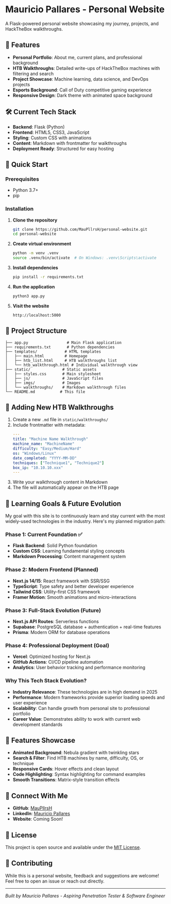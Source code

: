 # Mauricio Pallares - Personal Website

A Flask-powered personal website showcasing my journey, projects, and HackTheBox walkthroughs.

## 🌟 Features

- **Personal Portfolio**: About me, current plans, and professional background
- **HTB Walkthroughs**: Detailed write-ups of HackTheBox machines with filtering and search
- **Project Showcase**: Machine learning, data science, and DevOps projects
- **Esports Background**: Call of Duty competitive gaming experience
- **Responsive Design**: Dark theme with animated space background

## 🛠️ Current Tech Stack

- **Backend**: Flask (Python)
- **Frontend**: HTML5, CSS3, JavaScript
- **Styling**: Custom CSS with animations
- **Content**: Markdown with frontmatter for walkthroughs
- **Deployment Ready**: Structured for easy hosting

## 🚀 Quick Start

### Prerequisites
- Python 3.7+
- pip

### Installation

1. **Clone the repository**
   ```bash
   git clone https://github.com/MauPllrsH/personal-website.git
   cd personal-website
   ```

2. **Create virtual environment**
   ```bash
   python -m venv .venv
   source .venv/bin/activate  # On Windows: .venv\Scripts\activate
   ```

3. **Install dependencies**
   ```bash
   pip install -r requirements.txt
   ```

4. **Run the application**
   ```bash
   python3 app.py
   ```

5. **Visit the website**
   ```
   http://localhost:5000
   ```

## 📁 Project Structure

```
├── app.py                 # Main Flask application
├── requirements.txt       # Python dependencies
├── templates/            # HTML templates
│   ├── main.html         # Homepage
│   ├── htb_list.html     # HTB walkthroughs list
│   └── htb_walkthrough.html # Individual walkthrough view
├── static/              # Static assets
│   ├── styles.css       # Main stylesheet
│   ├── js/              # JavaScript files
│   ├── imgs/            # Images
│   └── walkthroughs/    # Markdown walkthrough files
└── README.md           # This file
```

## 📝 Adding New HTB Walkthroughs

1. Create a new `.md` file in `static/walkthroughs/`
2. Include frontmatter with metadata:
   ```yaml
   ---
   title: "Machine Name Walkthrough"
   machine_name: "MachineName"
   difficulty: "Easy/Medium/Hard"
   os: "Windows/Linux"
   date_completed: "YYYY-MM-DD"
   techniques: ["Technique1", "Technique2"]
   box_ip: "10.10.10.xxx"
   ---
   ```
3. Write your walkthrough content in Markdown
4. The file will automatically appear on the HTB page

## 🎯 Learning Goals & Future Evolution

My goal with this site is to continuously learn and stay current with the most widely-used technologies in the industry. Here's my planned migration path:

### Phase 1: Current Foundation ✅
- **Flask Backend**: Solid Python foundation
- **Custom CSS**: Learning fundamental styling concepts
- **Markdown Processing**: Content management system

### Phase 2: Modern Frontend (Planned)
- **Next.js 14/15**: React framework with SSR/SSG
- **TypeScript**: Type safety and better developer experience
- **Tailwind CSS**: Utility-first CSS framework
- **Framer Motion**: Smooth animations and micro-interactions

### Phase 3: Full-Stack Evolution (Future)
- **Next.js API Routes**: Serverless functions
- **Supabase**: PostgreSQL database + authentication + real-time features
- **Prisma**: Modern ORM for database operations

### Phase 4: Professional Deployment (Goal)
- **Vercel**: Optimized hosting for Next.js
- **GitHub Actions**: CI/CD pipeline automation
- **Analytics**: User behavior tracking and performance monitoring

### Why This Tech Stack Evolution?
- **Industry Relevance**: These technologies are in high demand in 2025
- **Performance**: Modern frameworks provide superior loading speeds and user experience
- **Scalability**: Can handle growth from personal site to professional portfolio
- **Career Value**: Demonstrates ability to work with current web development standards

## 🎨 Features Showcase

- **Animated Background**: Nebula gradient with twinkling stars
- **Search & Filter**: Find HTB machines by name, difficulty, OS, or technique
- **Responsive Cards**: Hover effects and clean layout
- **Code Highlighting**: Syntax highlighting for command examples
- **Smooth Transitions**: Matrix-style transition effects

## 🔗 Connect With Me

- **GitHub**: [MauPllrsH](https://github.com/MauPllrsH)
- **LinkedIn**: [Mauricio Pallares](https://www.linkedin.com/in/mauricio-pallares-54aa862b7/)
- **Website**: Coming Soon!

## 📄 License

This project is open source and available under the [MIT License](LICENSE).

## 🤝 Contributing

While this is a personal website, feedback and suggestions are welcome! Feel free to open an issue or reach out directly.

---

*Built by Mauricio Pallares - Aspiring Penetration Tester & Software Engineer*
